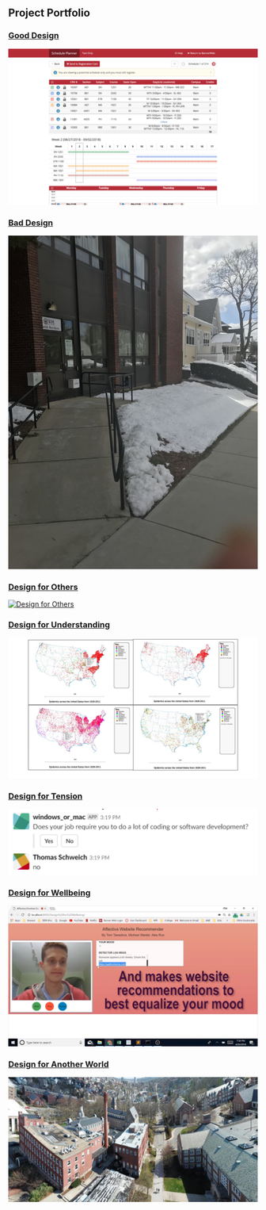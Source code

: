 ## Project Portfolio
### [Good Design](https://medium.com/@masteidel/good-design-at-wpi-course-scheduler-6cc53bf6733d)
[![Good Design](images/goodDesign.png)](https://medium.com/@masteidel/good-design-at-wpi-course-scheduler-6cc53bf6733d)

### [Bad Design](https://medium.com/@masteidel/bad-design-at-wpi-health-center-7f0139f5cfe4)
[![Bad Design](images/badDesign.jpeg)](https://medium.com/@masteidel/bad-design-at-wpi-health-center-7f0139f5cfe4)

### [Design for Others](https://medium.com/@masteidel/design-for-k-12-teachers-46644bf5bd6d)
[![Design for Others](images/designForOther.png)](https://medium.com/@masteidel/design-for-k-12-teachers-46644bf5bd6d)

### [Design for Understanding](https://medium.com/@hr23232323/prevalence-of-diseases-in-the-united-states-over-the-past-90-years-f62d14d40089)
[![Design for Understanding](images/designForUnderstanding.png)](https://medium.com/@hr23232323/prevalence-of-diseases-in-the-united-states-over-the-past-90-years-f62d14d40089)

### [Design for Tension](https://medium.com/@dannysongyd/design-for-tension-group-18-f152946c0315)
[![Design for Tension](images/designForTension.png)](https://medium.com/@dannysongyd/design-for-tension-group-18-f152946c0315)

### [Design for Wellbeing](https://medium.com/@tawadrosthomas/design-for-wellbeing-933a161d113b)
[![Design for Wellbeing](images/designForWellbeing.png)](https://medium.com/@tawadrosthomas/design-for-wellbeing-933a161d113b)

### [Design for Another World](https://medium.com/@larson.david46/design-for-another-world-6381bf414554)
[![Design for Another World](images/designForAnotherWorld.png)](https://medium.com/@larson.david46/design-for-another-world-6381bf414554)
